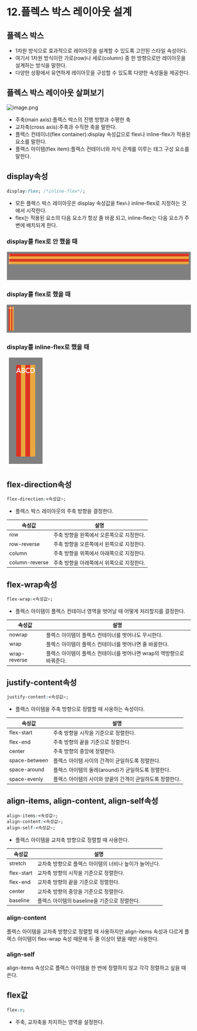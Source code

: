 # 12.플렉스 박스 레이아웃 설계

## 플렉스 박스

- 1차원 방식으로 효과적으로 레이아웃을 설계할 수 있도록 고안된 스타일 속성이다.
- 여기서 1차원 방식이란 가로(row)나 세로(column) 중 한 방향으로만 레이아웃을 설계하는 방식을 말한다.
- 다양한 상황에서 유연하게 레이아웃을 구성할 수 있도록 다양한 속성들을 제공한다.

## 플렉스 박스 레이아웃 살펴보기

![image.png](https://thebook.io/img/080313/278.jpg)

- 주축(main axis):플렉스 박스의 진행 방향과 수평한 축
- 교차축(cross axis):주축과 수직한 축을 말한다.
- 플렉스 컨테이너(flex container):display 속성값으로 flex나 inline-flex가 적용된 요소를 말한다.
- 플렉스 아이템(flex item):플렉스 컨테이너와 자식 관계를 이루는 태그 구성 요소를 말한다.

## display속성

```css
display:flex; /*inline-flex*/;
```

- 모든 플렉스 박스 레이아웃은 display 속성값을 flex나 inline-flex로 지정하는 것에서 시작한다.
- flex는 적용된 요소의 다음 요소가 항상 줄 바꿈 되고, inline-flex는 다음 요소가 주변에 배치되게 한다.

### display를 flex로 안 했을 때

![image.png](./img/스크린샷XV)

### display를 flex로 했을 때

![image.png](./img/스크린샷XVI)

### display를 inline-flex로 했을 때

![image.png](./img/스크린샷XVII)

## flex-direction속성

```css
flex-direction:<속성값>;
```

- 플렉스 박스 레이아웃의 주축 방향을 결정한다.

| 속성값 | 설명 |
| --- | --- |
| row | 주축 방향을 왼쪽에서 오른쪽으로 지정한다. |
| row-reverse | 주축 방향을 오른쪽에서 왼쪽으로 지정한다. |
| column | 주축 방향을 위쪽에서 아래쪽으로 지정한다. |
| column-reverse | 주축 방향을 아래쪽에서 위쪽으로 지정한다. |

## flex-wrap속성

```css
flex-wrap:<속성값>;
```

- 플렉스 아이템이 플렉스 컨테이너 영역을 벗어날 때 어떻게 처리할지를 결정한다.

| 속성값 | 설명 |
| --- | --- |
| nowrap | 플렉스 아이템이 플렉스 컨테이너를 벗어나도 무시한다. |
| wrap | 플렉스 아이템이 플렉스 컨테이너를 벗어나면 줄 바꿈한다. |
| wrap-reverse | 플렉스 아이템이 플렉스 컨테이너를 벗어나면 wrap의 역방향으로 바꿔준다. |

## justify-content속성

```css
justify-content:<속성값>;
```

- 플렉스 아이템을 주축 방향으로 정렬할 때 사용하는 속성이다.

| 속성값 | 설명 |
| --- | --- |
| flex-start | 주축 방향을 시작을 기준으로 정렬한다. |
| flex-end | 주축 방향의 끝을 기준으로 정렬한다. |
| center | 주축 방향의 중앙에 정렬한다. |
| space-between | 플렉스 아이템 사이의 간격이 균일하도록 정렬한다. |
| space-around | 플렉스 아이템의 둘레(around)가 균일하도록 정렬한다. |
| space-evenly | 플렉스 아이템의 사이와 양끝의 간격이 균일하도록 정렬한다. |

## align-items, align-content, align-self속성

```css
align-items:<속성값>;
align-content:<속성값>;
align-self:<속성값>;
```

- 플렉스 아이템을 교차축 방향으로 정렬할 때 사용한다.

| 속성값 | 설명 |
| --- | --- |
| stretch | 교차축 방향으로 플렉스 아이템의 너비나 높이가 늘어난다. |
| flex-start | 교차축 방향의 시작을 기준으로 정렬한다. |
| flex-end | 교차축 방향의 끝을 기준으로 정렬한다. |
| center | 교차축 방향의 중앙을 기준으로 정렬한다. |
| baseline | 플렉스 아이템의 baseline을 기준으로 정렬한다. |

### align-content

플렉스 아이템을 교차축 방향으로 정렬할 때 사용하지만 align-items 속성과 다르게 플렉스 아이템이 flex-wrap 속성 때문에 두 줄 이상이 됐을 때만 사용한다.

### align-self

align-items 속성으로 플렉스 아이템을 한 번에 정렬하지 않고 각각 정렬하고 싶을 때 쓴다.

## flex값

```css
flex:n;
```

- 주축, 교차축을 차지하는 영역을 설정한다.
